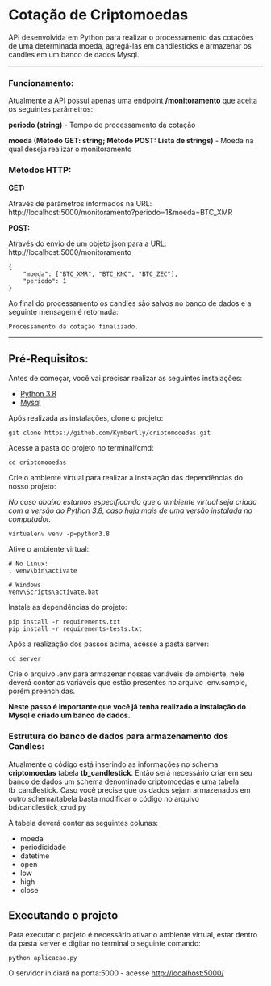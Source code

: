 # Cotação de Criptomoedas

API desenvolvida em Python para realizar o processamento das cotações de uma determinada moeda, agregá-las em candlesticks e armazenar os candles em um banco de dados Mysql.

_____________________________________________________________

### Funcionamento:

Atualmente a API possui apenas uma endpoint **/monitoramento** que aceita os seguintes parâmetros:

**periodo (string)** - Tempo de processamento da cotação

**moeda (Método GET: string; Método POST: Lista de strings)** - Moeda na qual deseja realizar o monitoramento



### Métodos HTTP:

**GET:**

Através de parâmetros informados na URL: http://localhost:5000/monitoramento?periodo=1&moeda=BTC_XMR


**POST:** 

Através do envio de um objeto json para a URL: http://localhost:5000/monitoramento

```
{
    "moeda": ["BTC_XMR", "BTC_KNC", "BTC_ZEC"],
    "periodo": 1
}
```


Ao final do processamento os candles são salvos no banco de dados e a seguinte mensagem é retornada:
```
Processamento da cotação finalizado.
```

___________________________________________

## Pré-Requisitos:

Antes de começar, você vai precisar realizar as seguintes instalações:

* [Python 3.8](https://www.python.org/downloads/release/python-380/)
* [Mysql](https://www.mysql.com/downloads/)

Após realizada as instalações, clone o projeto:
```
git clone https://github.com/Kymberlly/criptomooedas.git
```

Acesse a pasta do projeto no terminal/cmd:
```
cd criptomooedas
```

Crie o ambiente virtual para realizar a instalação das dependências do nosso projeto:

*No caso abaixo estamos especificando que o ambiente virtual seja criado com a versão do Python 3.8, caso haja mais de uma versão instalada no computador.*
```
virtualenv venv -p=python3.8
```

Ative o ambiente virtual:
```
# No Linux:
. venv\bin\activate

# Windows
venv\Scripts\activate.bat
```

Instale as dependências do projeto:
```
pip install -r requirements.txt
pip install -r requirements-tests.txt
```

Após a realização dos passos acima, acesse a pasta server:
```
cd server
```

Crie o arquivo .env para armazenar nossas variáveis de ambiente, nele deverá conter as variáveis que estão presentes no arquivo .env.sample, porém preenchidas.

**Neste passo é importante que você já tenha realizado a instalação do Mysql e criado um banco de dados.**

### Estrutura do banco de dados para armazenamento dos Candles:

Atualmente o código está inserindo as informações no schema **criptomoedas** tabela **tb_candlestick**. Então será necessário criar em seu banco de dados um schema denominado criptomoedas e uma tabela tb_candlestick. Caso você precise que os dados sejam armazenados em outro schema/tabela basta modificar o código no arquivo bd/candlestick_crud.py

A tabela deverá conter as seguintes colunas:

* moeda
* periodicidade
* datetime
* open
* low
* high
* close


## Executando o projeto

Para executar o projeto é necessário ativar o ambiente virtual, estar dentro da pasta server e digitar no terminal o seguinte comando:
```
python aplicacao.py
```

O servidor iniciará na porta:5000 - acesse <http://localhost:5000/>
